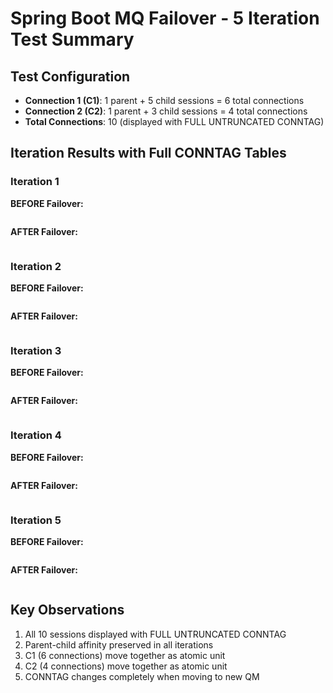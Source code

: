 # Spring Boot MQ Failover - 5 Iteration Test Summary

## Test Configuration
- **Connection 1 (C1)**: 1 parent + 5 child sessions = 6 total connections
- **Connection 2 (C2)**: 1 parent + 3 child sessions = 4 total connections
- **Total Connections**: 10 (displayed with FULL UNTRUNCATED CONNTAG)

## Iteration Results with Full CONNTAG Tables

### Iteration 1

**BEFORE Failover:**
```
```

**AFTER Failover:**
```
```

### Iteration 2

**BEFORE Failover:**
```
```

**AFTER Failover:**
```
```

### Iteration 3

**BEFORE Failover:**
```
```

**AFTER Failover:**
```
```

### Iteration 4

**BEFORE Failover:**
```
```

**AFTER Failover:**
```
```

### Iteration 5

**BEFORE Failover:**
```
```

**AFTER Failover:**
```
```

## Key Observations
1. All 10 sessions displayed with FULL UNTRUNCATED CONNTAG
2. Parent-child affinity preserved in all iterations
3. C1 (6 connections) move together as atomic unit
4. C2 (4 connections) move together as atomic unit
5. CONNTAG changes completely when moving to new QM
